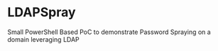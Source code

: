 # LDAPSpray
Small PowerShell  Based PoC to demonstrate Password Spraying on a domain leveraging LDAP
